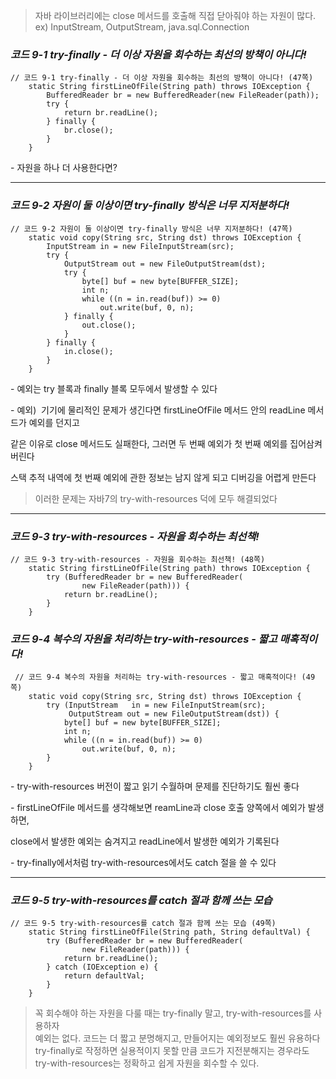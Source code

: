 > 자바 라이브러리에는 close 메서드를 호출해 직접 닫아줘야 하는 자원이 많다.  
> ex) InputStream, OutputStream, java.sql.Connection

### _코드 9-1 try-finally - 더 이상 자원을 회수하는 최선의 방책이 아니다!_

```
// 코드 9-1 try-finally - 더 이상 자원을 회수하는 최선의 방책이 아니다! (47쪽)
    static String firstLineOfFile(String path) throws IOException {
        BufferedReader br = new BufferedReader(new FileReader(path));
        try {
            return br.readLine();
        } finally {
            br.close();
        }
    }
```

\- 자원을 하나 더 사용한다면?

---

### _코드 9-2 자원이 둘 이상이면 try-finally 방식은 너무 지저분하다!_

```
// 코드 9-2 자원이 둘 이상이면 try-finally 방식은 너무 지저분하다! (47쪽)
    static void copy(String src, String dst) throws IOException {
        InputStream in = new FileInputStream(src);
        try {
            OutputStream out = new FileOutputStream(dst);
            try {
                byte[] buf = new byte[BUFFER_SIZE];
                int n;
                while ((n = in.read(buf)) >= 0)
                    out.write(buf, 0, n);
            } finally {
                out.close();
            }
        } finally {
            in.close();
        }
    }
```

\- 예외는 try 블록과 finally 블록 모두에서 발생할 수 있다

\- 예외)  기기에 물리적인 문제가 생긴다면 firstLineOfFile 메서드 안의 readLine 메서드가 예외를 던지고

같은 이유로 close 메서드도 실패한다, 그러면 두 번째 예외가 첫 번째 예외를 집어삼켜 버린다

스택 추적 내역에 첫 번째 예외에 관한 정보는 남지 않게 되고 디버깅을 어렵게 만든다

> 이러한 문제는 자바7의 try-with-resources 덕에 모두 해결되었다

---

### _코드 9-3 try-with-resources - 자원을 회수하는 최선책!_

```
// 코드 9-3 try-with-resources - 자원을 회수하는 최선책! (48쪽)
    static String firstLineOfFile(String path) throws IOException {
        try (BufferedReader br = new BufferedReader(
                new FileReader(path))) {
            return br.readLine();
        }
    }
```

### _코드 9-4 복수의 자원을 처리하는 try-with-resources - 짧고 매혹적이다!_

```
 // 코드 9-4 복수의 자원을 처리하는 try-with-resources - 짧고 매혹적이다! (49쪽)
    static void copy(String src, String dst) throws IOException {
        try (InputStream   in = new FileInputStream(src);
             OutputStream out = new FileOutputStream(dst)) {
            byte[] buf = new byte[BUFFER_SIZE];
            int n;
            while ((n = in.read(buf)) >= 0)
                out.write(buf, 0, n);
        }
    }
```

\- try-with-resources 버전이 짧고 읽기 수월하며 문제를 진단하기도 훨씬 좋다

\- firstLineOfFile 메서드를 생각해보면 reamLine과 close 호출 양쪽에서 예외가 발생하면,

close에서 발생한 예외는 숨겨지고 readLine에서 발생한 예외가 기록된다

\- try-finally에서처럼 try-with-resources에서도 catch 절을 쓸 수 있다

---

### _코드 9-5 try-with-resources를 catch 절과 함께 쓰는 모습_

```
// 코드 9-5 try-with-resources를 catch 절과 함께 쓰는 모습 (49쪽)
    static String firstLineOfFile(String path, String defaultVal) {
        try (BufferedReader br = new BufferedReader(
                new FileReader(path))) {
            return br.readLine();
        } catch (IOException e) {
            return defaultVal;
        }
    }
```

> 꼭 회수해야 하는 자원을 다룰 때는 try-finally 말고, try-with-resources를 사용하자  
> 예외는 없다. 코드는 더 짧고 분명해지고, 만들어지는 예외정보도 훨씬 유용하다  
> try-finally로 작정하면 실용적이지 못할 만큼 코드가 지전분해지는 경우라도  
> try-with-resources는 정확하고 쉽게 자원을 회수할 수 있다.